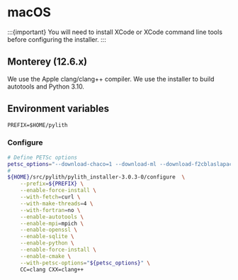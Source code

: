 # macOS

:::{important}
You will need to install XCode or XCode command line tools before configuring the installer.
:::

## Monterey (12.6.x)

We use the Apple clang/clang++ compiler.
We use the installer to build autotools and Python 3.10.

## Environment variables

```
PREFIX=$HOME/pylith
```

### Configure

```bash
# Define PETSc options
petsc_options="--download-chaco=1 --download-ml --download-f2cblaslapack --with-fc=0 --with-hwloc=0 --with-ssl=0 --with-x=0 --with-c2html=0 --with-lgrind=0"
#
${HOME}/src/pylith/pylith_installer-3.0.3-0/configure  \
    --prefix=${PREFIX} \
    --enable-force-install \
    --with-fetch=curl \
    --with-make-threads=4 \
    --with-fortran=no \
    --enable-autotools \
    --enable-mpi=mpich \
    --enable-openssl \
    --enable-sqlite \
    --enable-python \
    --enable-force-install \
    --enable-cmake \
    --with-petsc-options="${petsc_options}" \
    CC=clang CXX=clang++
```
